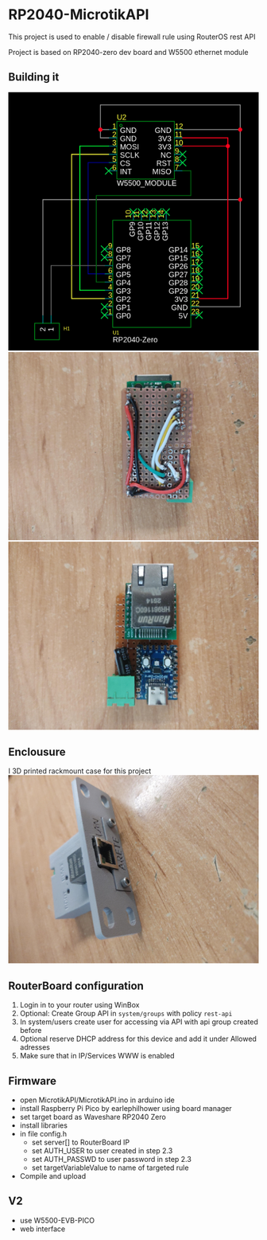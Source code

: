 
# RP2040-MicrotikAPI
This project is used to enable / disable firewall rule using RouterOS rest API

Project is based on RP2040-zero dev board and W5500 ethernet module

## Building it
![Schematic](./img/Schematic.png)
![Schematic](./img/bot.jpg)
![Schematic](./img/top.jpg)

## Enclousure
I 3D printed rackmount case for this project
![Enclousure](./img/case.jpg)

## RouterBoard configuration
1. Login in to your router using WinBox
2. Optional: Create Group API in `system/groups` with policy `rest-api`
3. In system/users create user for accessing via API with api group created before
4. Optional reserve DHCP address for this device and add it under Allowed adresses
5. Make sure that in IP/Services WWW is enabled
	

## Firmware

- open MicrotikAPI/MicrotikAPI.ino in arduino ide
- install Raspberry Pi Pico by earlephilhower using board manager
- set target board as Waveshare RP2040 Zero
- install libraries
- in file config.h
	- set server[] to RouterBoard IP
	- set AUTH_USER to user created in step 2.3
	- set AUTH_PASSWD to user password in step 2.3
	- set targetVariableValue to name of targeted rule
- Compile and upload


## V2
- use W5500-EVB-PICO
- web interface

